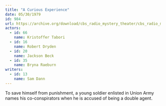 ```yaml
---
title: "A Curious Experience"
date: 05/30/1979
id: 984
url: https://archive.org/download/cbs_radio_mystery_theater/cbs_radio_mystery_theater-0951-1000.zip/cbs_radio_mystery_theater-0951-1000%2Fcbsrmt_0984_a_curious_experience.mp3
actors:  
  - id: 66
    name: Kristoffer Tabori  
  - id: 16
    name: Robert Dryden  
  - id: 20
    name: Jackson Beck  
  - id: 35
    name: Bryna Raeburn
writers:  
  - id: 13
    name: Sam Dann
---
```

To save himself from punishment, a young soldier enlisted in Union Army names his co-conspirators when he is accused of being a double agent.